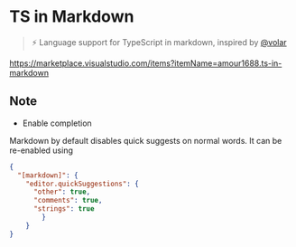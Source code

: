 # TS in Markdown

> ⚡ Language support for TypeScript in markdown, inspired by [@volar](https://github.com/johnsoncodehk/volar)

https://marketplace.visualstudio.com/items?itemName=amour1688.ts-in-markdown

## Note

* Enable completion

Markdown by default disables quick suggests on normal words. It can be re-enabled using

```json
{
  "[markdown]": {
    "editor.quickSuggestions": {
      "other": true,
      "comments": true,
      "strings": true
		}
	}
}
```
